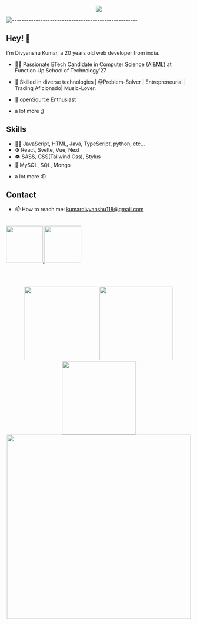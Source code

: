 

<p align="center">
  <img src="https://readme-typing-svg.herokuapp.com?color=ec9783&size=30&center=true&vCenter=true&width=550&height=70&lines=Hey+There+👋🏻+I'm+Divyanshu;+Open+Source+Enthusiast+☀;Full+Stack+Developer+💻;">
</p>

![-----------------------------------------------------](https://raw.githubusercontent.com/andreasbm/readme/master/assets/lines/cloudy.png)
<br>
## Hey! 👋
I'm Divyanshu Kumar, a 20 years old web developer from india.

- 👨‍💻 Passionate BTech Candidate in Computer Science (AI&ML) at Function Up School of Technology'27 

- 🥷 Skilled in diverse technologies | @Problem-Solver | Entrepreneurial | Trading Aficionado| Music-Lover.

- 🧭 openSource Enthusiast


+ a lot more ;)

## Skills
- 👨‍💻 JavaScript, HTML, Java, TypeScript, python, etc...
- ⚙️ React, Svelte, Vue, Next
- 👁️ SASS, CSS(Tailwind Css), Stylus
- 💽 MySQL, SQL, Mongo
+ a lot more :D

## Contact
- 📫 How to reach me: kumardivyanshu118@gmail.com
<br>
<a href="https://www.instagram.com/divyanshu_k.__nayak__/"><img src="https://user-images.githubusercontent.com/74038190/235294013-a33e5c43-a01c-43f6-b44d-a406d8b4ab75.gif" width="100">
</a>
<a href="https://www.linkedin.com/in/divyanshu-kumar-24026b296/"><img src="https://user-images.githubusercontent.com/74038190/235294012-0a55e343-37ad-4b0f-924f-c8431d9d2483.gif" width="100">
</a>

<br><br>




<div align="center">
  <img src="https://user-images.githubusercontent.com/74038190/213866269-5d00981c-7c98-46d7-8a8e-16f462f15227.gif" width="200" />
  <img src="https://user-images.githubusercontent.com/74038190/213866269-5d00981c-7c98-46d7-8a8e-16f462f15227.gif" width="200" />
  <img src="https://user-images.githubusercontent.com/74038190/213866269-5d00981c-7c98-46d7-8a8e-16f462f15227.gif" width="200" />
<img src="https://user-images.githubusercontent.com/74038190/212750155-3ceddfbd-19d3-40a3-87af-8d329c8323c4.gif" width="500">
</div>





</div>




  

<!---
d1vyanshu-kumar/d1vyanshu-kumar is a ✨ special ✨ repository because its `README.md` (this file) appears on your GitHub profile.
You can click the Preview link to take a look at your changes.
--->
